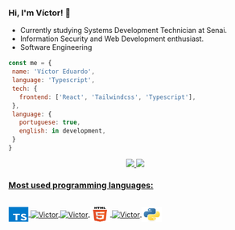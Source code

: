 ### Hi, I'm Víctor! 👋

- Currently studying Systems Development Technician at Senai.
- Information Security and Web Development enthusiast.
- Software Engineering

 ```javascript
const me = {
  name: 'Víctor Eduardo',
  language: 'Typescript',
  tech: {
    frontend: ['React', 'Tailwindcss', 'Typescript'],
  },
  language: {
    portuguese: true,
    english: in development,
  }
}
```

<div align="center">
  <a href="https://github.com/eduardo-victor">
  <img height="140em" margin-right="20px" src="https://github-readme-stats.vercel.app/api?username=eduardo-victor&show_icons=true&theme=dark&include_all_commits=true&count_private=true"/>
  <img height="140em" src="https://github-readme-stats.vercel.app/api/top-langs/?username=eduardo-victor&layout=compact&langs_count=7&theme=dark"/>
</div>
  
### Most used programming languages: 
  
 <div style="display: inline_block"><br>
  <img align="center" alt="Victor" height="30" width="40" src="https://github.com/devicons/devicon/blob/v2.15.1/icons/typescript/typescript-original.svg" />
  <img align="center" alt="Victor" height="30" width="40" src="https://cdn.jsdelivr.net/gh/devicons/devicon/icons/javascript/javascript-original.svg" />
  <img align="center" alt="Victor" height="30" width="40" src="https://cdn.jsdelivr.net/gh/devicons/devicon/icons/react/react-original-wordmark.svg" /> 
  <img align="center" alt="Victor" height="30" width="40" src="https://github.com/devicons/devicon/blob/v2.15.1/icons/html5/html5-original-wordmark.svg" /> 
  <img align="center" alt="Victor" height="30" width="40" src="https://cdn.jsdelivr.net/gh/devicons/devicon/icons/css3/css3-original-wordmark.svg" />
  <img align="center" alt="Victor" height="30" width="40" src="https://raw.githubusercontent.com/devicons/devicon/master/icons/python/python-original.svg">
</div>


